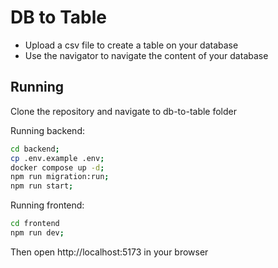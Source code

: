 # DB to Table

* Upload a csv file to create a table on your database
* Use the navigator to navigate the content of your database

## Running

Clone the repository and navigate to db-to-table folder

Running backend:

```bash
cd backend;
cp .env.example .env;
docker compose up -d;
npm run migration:run;
npm run start;
```

Running frontend:

```bash
cd frontend
npm run dev;
```

Then open http://localhost:5173 in your browser